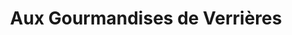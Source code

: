 ---
title: "Aux Gourmandises de Verrières"
url: /verrieres-le-buisson/aux-gourmandises-de-verrieres/
shop: boulangerie
---